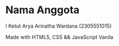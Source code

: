 # Nama Anggota

I Ketut Arya Arinatha Wardana (2305551015)

Made with HTML5, CSS && JavaScript Vanila